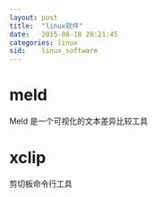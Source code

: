 ```yaml
---
layout: post
title:  "linux软件"
date:   2015-08-18 20:21:45
categories: linux
sid:    linux_software
---
```


# meld
Meld 是一个可视化的文本差异比较工具

# xclip
剪切板命令行工具


